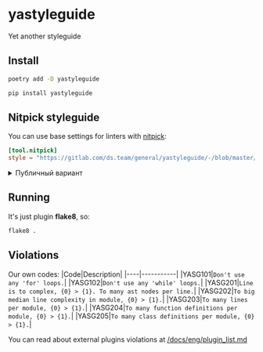 # yastyleguide
Yet another styleguide


## Install

```bash
poetry add -D yastyleguide
```

```bash
pip install yastyleguide
```

## Nitpick styleguide

You can use base settings for linters with [nitpick](https://github.com/andreoliwa/nitpick):
```toml
[tool.nitpick]
style = "https://gitlab.com/ds.team/general/yastyleguide/-/blob/master/styles/nitpick-yastyle.toml"
```
<details><summary>Публичный вариант</summary>

```toml
[tool.nitpick]
style = "https://raw.githubusercontent.com/levkovalenko/yastyleguide/master/styles/nitpick-yastyle.toml"
```
</details>

## Running
It's just plugin **flake8**, so:
```bash
flake8 .
```

## Violations
Our own codes:
|Code|Description|
|----|-----------|
|YASG101|`Don't use any 'for' loops.`|
|YASG102|`Don't use any 'while' loops.`|
|YASG201|`Line is to complex, {0} > {1}. To many ast nodes per line.`|
|YASG202|`To big median line complexity in module, {0} > {1}.`|
|YASG203|`To many lines per module, {0} > {1}.`|
|YASG204|`To many function definitions per module, {0} > {1}.`|
|YASG205|`To many class definitions per module, {0} > {1}.`|

You can read about external plugins violations at [/docs/eng/plugin_list.md](docs/eng/plugin_list.md)